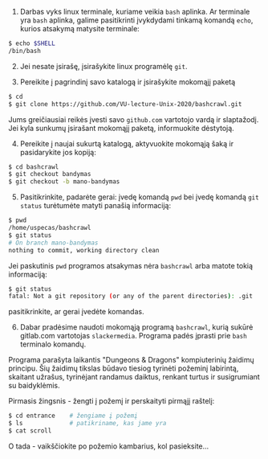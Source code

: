 1. Darbas vyks linux terminale, kuriame veikia `bash` aplinka. Ar terminale yra `bash` aplinka, galime pasitikrinti įvykdydami tinkamą komandą `echo`, kurios atsakymą matysite terminale:
```bash
$ echo $SHELL
/bin/bash
```

2. Jei nesate įsirašę, įsirašykite linux programėlę `git`.

3. Pereikite į pagrindinį savo katalogą ir įsirašykite mokomąjį paketą
```bash
$ cd
$ git clone https://github.com/VU-lecture-Unix-2020/bashcrawl.git
```
Jums greičiausiai reikės įvesti savo `github.com` vartotojo vardą ir slaptažodį. Jei kyla sunkumų įsirašant mokomąjį paketą, informuokite dėstytoją.

4. Pereikite į naujai sukurtą katalogą, aktyvuokite mokomąją šaką ir pasidarykite jos kopiją:
```bash
$ cd bashcrawl
$ git checkout bandymas
$ git checkout -b mano-bandymas
```

5. Pasitikrinkite, padarėte gerai: įvedę komandą `pwd` bei įvedę komandą `git status` turėtumėte matyti panašią informaciją:
```bash
$ pwd
/home/uspecas/bashcrawl
$ git status
# On branch mano-bandymas
nothing to commit, working directory clean
```
Jei paskutinis `pwd` programos atsakymas nėra `bashcrawl` arba matote tokią informaciją:
```bash
$ git status
fatal: Not a git repository (or any of the parent directories): .git
```
pasitikrinkite, ar gerai įvedėte komandas.

6. Dabar pradėsime naudoti mokomąją programą `bashcrawl`, kurią sukūrė gitlab.com vartotojas `slackermedia`. Programa padės įprasti prie `bash` terminalo komandų.

Programa parašyta laikantis "Dungeons & Dragons" kompiuterinių žaidimų principu. Šių žaidimų tikslas būdavo tiesiog tyrinėti požeminį labirintą, skaitant užrašus, tyrinėjant randamus daiktus, renkant turtus ir susigrumiant su baidyklėmis.

Pirmasis žingsnis - žengti į požemį ir perskaityti pirmąjį raštelį:
```bash
$ cd entrance    # žengiame į požemį
$ ls             # patikriname, kas jame yra
$ cat scroll
```
O tada - vaikščiokite po požemio kambarius, kol pasieksite...
